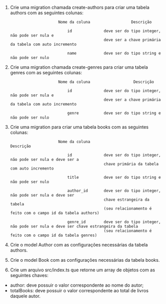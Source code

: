 

1. Crie uma migration chamada create-authors para criar uma tabela authors com as seguintes colunas:



                            Nome da coluna	                Descrição

                                id              deve ser do tipo integer, não pode ser nula e
                                                deve ser a chave primária da tabela com auto incremento

                                name	        deve ser do tipo string e não pode ser nulo



2. Crie uma migration chamada create-genres para criar uma tabela genres com as seguintes colunas:




                            Nome da coluna	                 Descrição

                                id	            deve ser do tipo integer, não pode ser nula e
                                                deve ser a chave primária da tabela com auto incremento

                                genre	        deve ser do tipo string e não pode ser nulo



3. Crie uma migration para criar uma tabela books com as seguintes colunas:



                            Nome da coluna	                        Descrição

                                id	            deve ser do tipo integer, não pode ser nula e deve ser a
                                                chave primária da tabela com auto incremento

                                title	        deve ser do tipo string e não pode ser nulo

                                author_id	    deve ser do tipo integer, não pode ser nula e deve ser
                                                chave estrangeira da tabela
                                                (seu relacionamento é feito com o campo id da tabela authors)

                                genre_id	    deve ser do tipo integer, não pode ser nula e deve ser chave estrangeira da tabela
                                                (seu relacionamento é feito com o campo id da tabela genres)




4. Crie o model Author com as configurações necessárias da tabela authors.

5. Crie o model Book com as configurações necessárias da tabela books.

6. Crie um arquivo src/index.ts que retorne um array de objetos com as seguintes chaves:

- author: deve possuir o valor correspondente ao nome do autor;
- totalBooks: deve possuir o valor correspondente ao total de livros daquele autor.